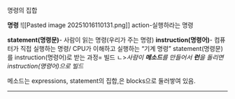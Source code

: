 명령의 집합

**명령**
![[Pasted image 20251016110131.png]]
action-실행하라는 명령

**statement(명령문)**- 사람이 읽는 명령(우리가 주는 명령) 
**instruction(명령어)**- 컴퓨터가 직접 실행하는 명령/ CPU가 이해하고 실행하는 “기계 명령”
statement(명령문)를 instruction(명령어)로 받는 과정= 빌드
ㄴ>*사람이 **메소드**를 만들어서 **런**을 돌리면 instruction(명령어)으로 빌드*

메소드는 expressions, statement의 집합,은 blocks으로 둘러쌓여 있음.

---

